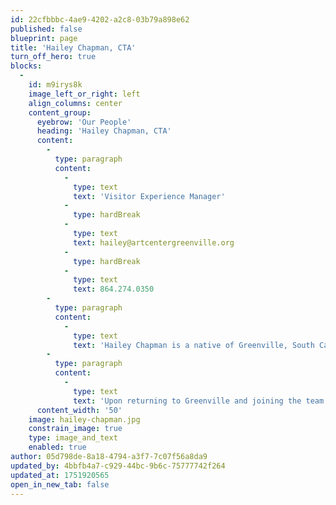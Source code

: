 ```yaml
---
id: 22cfbbbc-4ae9-4202-a2c8-03b79a898e62
published: false
blueprint: page
title: 'Hailey Chapman, CTA'
turn_off_hero: true
blocks:
  -
    id: m9irys8k
    image_left_or_right: left
    align_columns: center
    content_group:
      eyebrow: 'Our People'
      heading: 'Hailey Chapman, CTA'
      content:
        -
          type: paragraph
          content:
            -
              type: text
              text: 'Visitor Experience Manager'
            -
              type: hardBreak
            -
              type: text
              text: hailey@artcentergreenville.org
            -
              type: hardBreak
            -
              type: text
              text: 864.274.0350
        -
          type: paragraph
          content:
            -
              type: text
              text: 'Hailey Chapman is a native of Greenville, South Carolina. She holds an undergraduate degree in Psychology with a minor in Management from Clemson University. As a lifelong practicing artist, she is deeply passionate about identifying meaningful connections between art and psychology. Following her graduation from Clemson, Hailey relocated to North Carolina, where she cultivated her professional experience with a non-profit organization, gaining skills in Graphic Design, hospitality, and customer service. She is highly adept at managing an exceptional guest experience from start to finish.'
        -
          type: paragraph
          content:
            -
              type: text
              text: 'Upon returning to Greenville and joining the team at GCCA, Hailey hopes to become a more active participant in Greenville’s thriving arts community and to make a positive impact in the lives of others, even through the simplest of interactions.'
      content_width: '50'
    image: hailey-chapman.jpg
    constrain_image: true
    type: image_and_text
    enabled: true
author: 05d798de-8a18-4794-a3f7-7c07f56a8da9
updated_by: 4bbfb4a7-c929-44bc-9b6c-75777742f264
updated_at: 1751920565
open_in_new_tab: false
---
```

